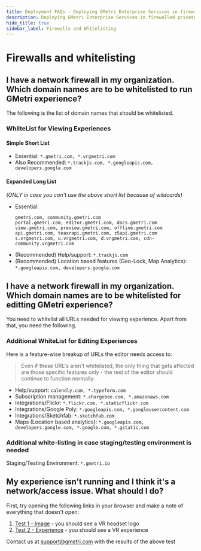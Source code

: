 ```yaml
---
title: Deployment FAQs - Deploying GMetri Enterprise Services in firewalled private cloud
description: Deploying GMetri Enterprise Services in firewalled private cloud, recommended hardware & server requirements - Deployment FAQs - GMetri Documentation
hide_title: true
sidebar_label: Firewalls and Whitelisting
---
```


# Firewalls and whitelisting

## I have a network firewall in my organization. Which domain names are to be whitelisted to run GMetri experience?

The following is the list of domain names that should be whitelisted.

### WhilteList for Viewing Experiences

#### Simple Short List

* Essential: `*.gmetri.com, *.vrgmetri.com`
* Also Recommended: `*.trackjs.com, *.googleapis.com, developers.google.com`

#### Expanded Long List
*(ONLY in case you can't use the above short list because of wildcards)*

* Essential:
  ```text
  gmetri.com, community.gmetri.com
  portal.gmetri.com, editor.gmetri.com, docs.gmetri.com
  view.gmetri.com, preview.gmetri.com, offline.gmetri.com
  api.gmetri.com, teaxrapi.gmetri.com, z5api.gmetri.com
  s.vrgmetri.com, u.vrgmetri.com, d.vrgmetri.com, cdn-community.vrgmetri.com
  ```
* (Recommended) Help/support: `*.trackjs.com`
* (Recommended) Location based features (Geo-Lock, Map Analytics): `*.googleapis.com, developers.google.com`

## I have a network firewall in my organization. Which domain names are to be whitelisted for editting GMetri experience?

You need to whitelist all URLs needed for viewing experience. Apart from that, you need the following.

### Additional WhiteList for Editing Experiences

Here is a feature-wise breakup of URLs the editor needs access to:
> Even if these URL's aren't whitelisted, the only thing that gets affected are those specific features only - the rest of the editor should continue to function normally.

* Help/support: `calendly.com, *.typeform.com`
* Subscription management: `*.chargebee.com, *.amazonaws.com`
* Integrations/Flickr: `*.flickr.com, *.staticflickr.com`
* Integrations/Google Poly: `*.googleapis.com, *.googleusercontent.com`
* Integrations/Sketchfab: `*.sketchfab.com`
* Maps (Location based analytics): `*.googleapis.com, developers.google.com, *.google.com, *.gstatic.com`

### Additional white-listing in case staging/testing environment is needed

Staging/Testing Environment: `*.gmetri.io`

## My experience isn't running and I think it's a network/access issue. What should I do?

First, try opening the following links in your browser and make a note of everything that doesn't open:

1. [Test 1 - Image](https://s.vrgmetri.com/gb-web/common/images/control-panel/vr_v2.png) - you should see a VR headset logo
2. [Test 2 - Experience](https://view.gmetri.com/v4/game/safehands) - you should see a VR experience

Contact us at support@gmetri.com with the results of the above test

